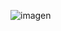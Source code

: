 ![imagen](https://github.com/SantiCiolfi/objetos-1-Ejercicio-15/assets/148510092/46ff4e2f-6c0c-4256-aaec-87585d75df22)
